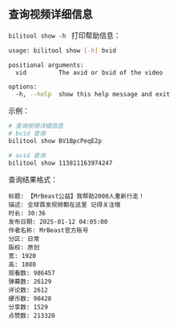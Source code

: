 
## 查询视频详细信息

`bilitool show -h ` 打印帮助信息：

```bash
usage: bilitool show [-h] bvid

positional arguments:
  vid         The avid or bvid of the video

options:
  -h, --help  show this help message and exit
```

示例：

```bash
# 查询视频详细信息
# bvid 查询
bilitool show BV1BpcPeqE2p

# avid 查询
bilitool show 113811163974247
```

查询结果格式：

```
标题: 【MrBeast公益】我帮助2000人重新行走！
描述: 全球首发视频都在这里 记得关注哦
时长: 30:36
发布日期: 2025-01-12 04:05:00
作者名称: MrBeast官方账号
分区: 日常
版权: 原创
宽: 1920
高: 1080
观看数: 986457
弹幕数: 26129
评论数: 2612
硬币数: 90428
分享数: 1529
点赞数: 213320
```